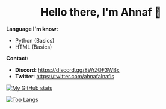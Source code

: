 <h1 style="text-align: center">Hello there, I'm Ahnaf 👋</h1>

**Language I'm know:**

- Python (Basics)
- HTML (Basics)

**Contact:**

- **Discord**: https://discord.gg/8WrZQF3WBx
- **Twitter**: https://twitter.com/ahnafalnafis

[![My GitHub stats](https://github-readme-stats.vercel.app/api?username=ahnafalnafis&show_icons=true&count_private=true)](https://github.com/anuraghazra/github-readme-stats)

[![Top Langs](https://github-readme-stats.vercel.app/api/top-langs/?username=ahnafalnafis&layout=compact)](https://github.com/anuraghazra/github-readme-stats)
